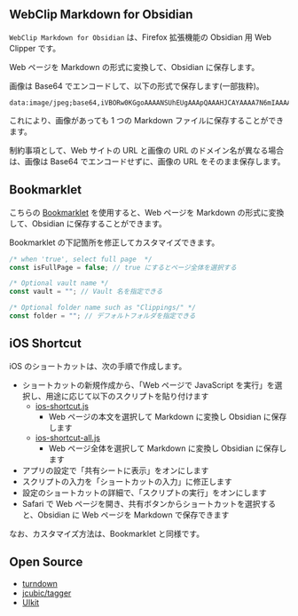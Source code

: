 ## WebClip Markdown for Obsidian

`WebClip Markdown for Obsidian` は、Firefox 拡張機能の Obsidian 用 Web Clipper です。

Web ページを Markdown の形式に変換して、Obsidian に保存します。

画像は Base64 でエンコードして、以下の形式で保存します(一部抜粋)。

```
data:image/jpeg;base64,iVBORw0KGgoAAAANSUhEUgAAApQAAAHJCAYAAAA7N6mIAAAAAXNSR0IArs4c6QAAAARnQU1BAACxjwv8YQUAAAAJcEhZcwAADsMAAA7DAcdvqGQAAP+lSURBVHhe7J0FYBVHF4UPJLi7u7t...
```

これにより、画像があっても 1 つの Markdown ファイルに保存することができます。

制約事項として、Web サイトの URL と画像の URL のドメイン名が異なる場合は、画像は Base64 でエンコードせずに、画像の URL をそのまま保存します。

## Bookmarklet

こちらの [Bookmarklet](bookmarklet.js) を使用すると、Web ページを Markdown の形式に変換して、Obsidian に保存することができます。

Bookmarklet の下記箇所を修正してカスタマイズできます。

```javascript
/* when 'true', select full page  */
const isFullPage = false; // true にするとページ全体を選択する

/* Optional vault name */
const vault = ""; // Vault 名を指定できる

/* Optional folder name such as "Clippings/" */
const folder = ""; // デフォルトフォルダを指定できる
```

## iOS Shortcut

iOS のショートカットは、次の手順で作成します。

- ショートカットの新規作成から、「Web ページで JavaScript を実行」を選択し、用途に応じて以下のスクリプトを貼り付けます
  - [ios-shortcut.js](ios-shortcut.js)
    - Web ページの本文を選択して Markdown に変換し Obsidian に保存します
  - [ios-shortcut-all.js](ios-shortcut-all.js)
    - Web ページ全体を選択して Markdown に変換し Obsidian に保存します
- アプリの設定で「共有シートに表示」をオンにします
- スクリプトの入力を「ショートカットの入力」に修正します
- 設定のショートカットの詳細で、「スクリプトの実行」をオンにします
- Safari で Web ページを開き、共有ボタンからショートカットを選択すると、Obsidian に Web ページを Markdown で保存できます

なお、カスタマイズ方法は、Bookmarklet と同様です。

## Open Source

- [turndown](https://github.com/mixmark-io/turndown)
- [jcubic/tagger](https://github.com/jcubic/tagger)
- [UIkit](https://getuikit.com/)
